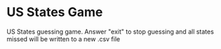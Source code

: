 # US States Game
US States guessing game. Answer "exit" to stop guessing and all states missed will be written to a new .csv file
